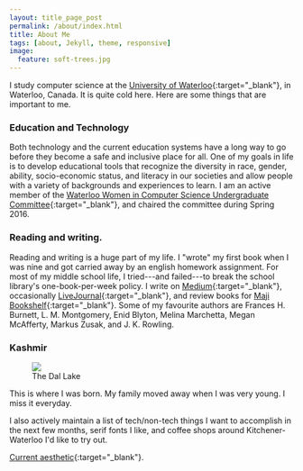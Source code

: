 ```yaml
---
layout: title_page_post
permalink: /about/index.html
title: About Me
tags: [about, Jekyll, theme, responsive]
image:
  feature: soft-trees.jpg
---
```

I study computer science at the [University of Waterloo](https://uwaterloo.ca/){:target="_blank"}, in Waterloo, Canada. It is quite cold here. Here are some things that are important to me.

### Education and Technology

Both technology and the current education systems have a long way to go before they become a safe and inclusive place for all. One of my goals in life is to develop educational tools that recognize the diversity in race, gender, ability, socio-economic status, and literacy in our societies and allow people with a variety of backgrounds and experiences to learn. I am an active member of the [Waterloo Women in Computer Science Undergraduate Committee](http://wics.uwaterloo.ca/){:target="_blank"}, and chaired the committee during Spring 2016.

### Reading and writing.

Reading and writing is a huge part of my life. I "wrote" my first book when I was nine and got carried away by an english homework assignment. For most of my middle school life, I tried---and failed---to break the school library's one-book-per-week policy. I write on [Medium](https://medium.com/@arshia__){:target="_blank"}, occasionally [LiveJournal](http://arshia-mufti.livejournal.com/){:target="_blank"}, and review books for [Maji Bookshelf](http://majibookshelf.blogspot.ca/){:target="_blank"}. Some of my favourite authors are Frances H. Burnett, L. M. Montgomery, Enid Blyton, Melina Marchetta, Megan McAfferty, Markus Zusak, and J. K. Rowling.

### Kashmir

<figure>
    <img src="http://inapcache.boston.com/universal/site_graphics/blogs/bigpicture/kashmir/bp1.jpg">
    <figcaption>The Dal Lake</figcaption>
</figure>

This is where I was born. My family moved away when I was very young. I miss it everyday.

I also actively maintain a list of tech/non-tech things I want to accomplish in the next few months, serif fonts I like, and coffee shops around Kitchener-Waterloo I'd like to try out.

[Current aesthetic](http://www.imdb.com/title/tt1988386/){:target="_blank"}.
